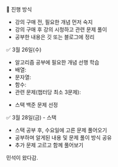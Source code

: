 📢 진행 방식
- 강의 구매 전, 필요한 개념 먼저 숙지
- 강의 구매 후 강의 시청하고 관련 문제 풀이 
- 공부한 내용은 깃 또는 블로그에 정리


✅ 3월 26일(수)
- 알고리즘 공부에 필요한 개념 선행 학습
- 배열: 
- 문자열: 
- 함수: 
- 관련 문제(챕터당 최소 3문제): 
* 스택 백준 문제 선정

✅ 3월 28일(금) - 스택
- 스택 공부 후, 수요일에 고른 문제 풀어오기
- 공부하며 알게된 내용 및 문제 풀이 방식 공유
- 추가 문제 고르고 함께 풀어보기

민석이 왔다감.